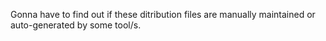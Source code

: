 Gonna have to find out if these ditribution files are manually maintained or auto-generated by some tool/s.
